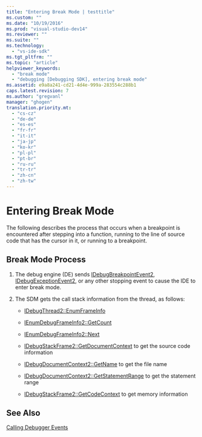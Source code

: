 ```yaml
---
title: "Entering Break Mode | testtitle"
ms.custom: ""
ms.date: "10/19/2016"
ms.prod: "visual-studio-dev14"
ms.reviewer: ""
ms.suite: ""
ms.technology: 
  - "vs-ide-sdk"
ms.tgt_pltfrm: ""
ms.topic: "article"
helpviewer_keywords: 
  - "break mode"
  - "debugging [Debugging SDK], entering break mode"
ms.assetid: e9a8a241-cd21-4d4e-999a-283554c288b1
caps.latest.revision: 7
ms.author: "gregvanl"
manager: "ghogen"
translation.priority.mt: 
  - "cs-cz"
  - "de-de"
  - "es-es"
  - "fr-fr"
  - "it-it"
  - "ja-jp"
  - "ko-kr"
  - "pl-pl"
  - "pt-br"
  - "ru-ru"
  - "tr-tr"
  - "zh-cn"
  - "zh-tw"
---
```

# Entering Break Mode
The following describes the process that occurs when a breakpoint is encountered after stepping into a function, running to the line of source code that has the cursor in it, or running to a breakpoint.  
  
## Break Mode Process  
  
1.  The debug engine (DE) sends [IDebugBreakpointEvent2](../extensibility-debugger-reference/idebugbreakpointevent2.md), [IDebugExceptionEvent2](../extensibility-debugger-reference/idebugexceptionevent2.md), or any other stopping event to cause the IDE to enter break mode.  
  
2.  The SDM gets the call stack information from the thread, as follows:  
  
    -   [IDebugThread2::EnumFrameInfo](../extensibility-debugger-reference/idebugthread2--enumframeinfo.md)  
  
    -   [IEnumDebugFrameInfo2::GetCount](../extensibility-debugger-reference/ienumdebugframeinfo2--getcount.md)  
  
    -   [IEnumDebugFrameInfo2::Next](../extensibility-debugger-reference/ienumdebugframeinfo2--next.md)  
  
    -   [IDebugStackFrame2::GetDocumentContext](../extensibility-debugger-reference/idebugstackframe2--getdocumentcontext.md) to get the source code information  
  
    -   [IDebugDocumentContext2::GetName](../extensibility-debugger-reference/idebugdocumentcontext2--getname.md) to get the file name  
  
    -   [IDebugDocumentContext2::GetStatementRange](../extensibility-debugger-reference/idebugdocumentcontext2--getstatementrange.md) to get the statement range  
  
    -   [IDebugStackFrame2::GetCodeContext](../extensibility-debugger-reference/idebugstackframe2--getcodecontext.md) to get memory information  
  
## See Also  
 [Calling Debugger Events](../extensibility-debugger/calling-debugger-events.md)
